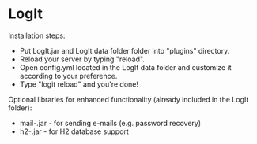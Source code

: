 LogIt
=====

Installation steps:
* Put LogIt.jar and LogIt data folder folder into "plugins" directory.
* Reload your server by typing "reload".
* Open config.yml located in the LogIt data folder and customize it according to your preference.
* Type "logit reload" and you're done!

Optional libraries for enhanced functionality (already included in the LogIt folder):
* mail-<version>.jar - for sending e-mails (e.g. password recovery)
* h2-<version>.jar - for H2 database support
